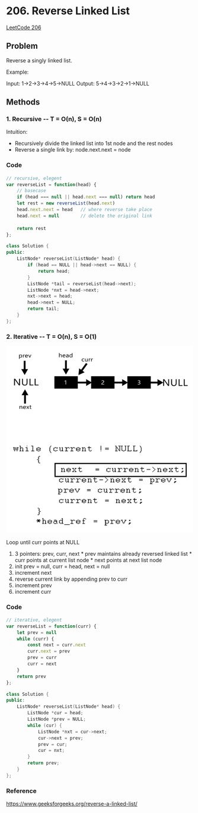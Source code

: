 # 206. Reverse Linked List

[LeetCode 206](https://leetcode.com/problems/reverse-linked-list/)

## Problem

Reverse a singly linked list.

Example:

Input: 1->2->3->4->5->NULL
Output: 5->4->3->2->1->NULL

## Methods
### 1. Recursive -- T = O(n), S = O(n)
Intuition: 
* Recursively divide the linked list into 1st node and the rest nodes
* Reverse a single link by: node.next.next = node

### Code
```JavaScript
// recursive, elegent
var reverseList = function(head) {
    // basecase
    if (head === null || head.next === null) return head
    let rest = new reverseList(head.next)
    head.next.next = head   // where reverse take place
    head.next = null        // delete the original link
    
    return rest
};
```

```c++
class Solution {
public:
    ListNode* reverseList(ListNode* head) {
        if (head == NULL || head->next == NULL) {
            return head;
        }
        ListNode *tail = reverseList(head->next);
        ListNode *nxt = head->next;
        nxt->next = head;
        head->next = NULL;
        return tail;
    }
};
```



### 2. Iterative -- T = O(n), S = O(1)

![Iterative Operation Demo](https://github.com/frostace/LeetCode/blob/master/Linked%20List/206-iterative.gif)

Loop until curr points at NULL

  1. 3 pointers: prev, curr, next
    * prev maintains already reversed linked list
    * curr points at current list node
    * next points at next list node
  2. init prev = null, curr = head, next = null
  3. increment next
  4. reverse current link by appending prev to curr
  5. increment prev
  6. increment curr

### Code
```JavaScript
// iterative, elegent
var reverseList = function(curr) {
    let prev = null
    while (curr) {
        const next = curr.next
        curr.next = prev
        prev = curr
        curr = next
    }
    return prev
};
```

```C++
class Solution {
public:
    ListNode* reverseList(ListNode* head) {
        ListNode *cur = head;
        ListNode *prev = NULL;
        while (cur) {
            ListNode *nxt = cur->next;
            cur->next = prev;
            prev = cur;
            cur = nxt;
        }
        return prev;
    }
};
```



### Reference
https://www.geeksforgeeks.org/reverse-a-linked-list/
